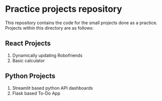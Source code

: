 # Practice projects repository

This repository contains the code for the small projects done as a practice. Projects within this directory are as follows:

## React Projects

1. Dynamically updating Robofriends
2. Basic calculator

## Python Projects

1. Streamlit based python API dashboards
2. Flask based To-Do App